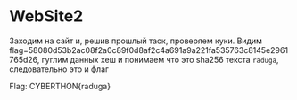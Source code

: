 # WebSite2

Заходим на сайт и, решив прошлый таск, проверяем куки. Видим flag=58080d53b2ac08f2a0c89f0d8af2c4a691a9a221fa535763c8145e2961765d26, гуглим данных хеш и понимаем что это sha256 текста `raduga`, следовательно это и флаг

Flag: CYBERTHON{raduga}

